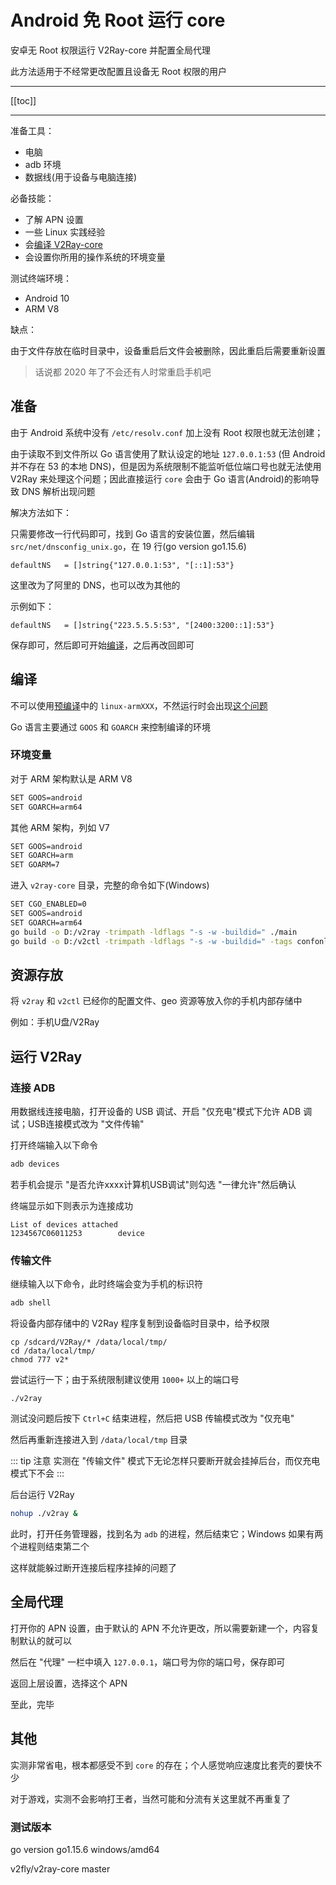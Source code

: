 # Android 免 Root 运行 core

安卓无 Root 权限运行 V2Ray-core 并配置全局代理

此方法适用于不经常更改配置且设备无 Root 权限的用户
___

[[toc]]
___

准备工具：

* 电脑
* adb 环境
* 数据线(用于设备与电脑连接)

必备技能：

* 了解 APN 设置
* 一些 Linux 实践经验
* 会[编译 V2Ray-core](https://www.v2fly.org/developer/intro/compile.html#%E5%A4%9A%E7%A7%8D%E6%9E%84%E5%BB%BA%E6%96%B9%E5%BC%8F)
* 会设置你所用的操作系统的环境变量

测试终端环境：

* Android 10
* ARM V8

缺点：

由于文件存放在临时目录中，设备重启后文件会被删除，因此重启后需要重新设置

> 话说都 2020 年了不会还有人时常重启手机吧

## 准备

由于 Android 系统中没有 `/etc/resolv.conf` 加上没有 Root 权限也就无法创建；

由于读取不到文件所以 Go 语言使用了默认设定的地址 `127.0.0.1:53` (但 Android 并不存在 53 的本地 DNS)，但是因为系统限制不能监听低位端口号也就无法使用
V2Ray 来处理这个问题；因此直接运行 `core` 会由于 Go 语言(Android)的影响导致 DNS 解析出现问题

解决方法如下：

只需要修改一行代码即可，找到 Go 语言的安装位置，然后编辑 `src/net/dnsconfig_unix.go`，在 19 行(go version go1.15.6)

```vim
defaultNS   = []string{"127.0.0.1:53", "[::1]:53"}
```

这里改为了阿里的 DNS，也可以改为其他的

示例如下：

```vim
defaultNS   = []string{"223.5.5.5:53", "[2400:3200::1]:53"}
```

保存即可，然后即可开始[编译](#编译)，之后再改回即可

## 编译

不可以使用[预编译](https://github.com/v2fly/v2ray-core/releases)中的 `linux-armXXX`，不然运行时会出现[这个问题](https://github.com/v2ray/discussion/issues/555)

Go 语言主要通过 `GOOS` 和 `GOARCH` 来控制编译的环境

### 环境变量

对于 ARM 架构默认是 ARM V8

```bash
SET GOOS=android
SET GOARCH=arm64
```

其他 ARM 架构，列如 V7

```bash
SET GOOS=android
SET GOARCH=arm
SET GOARM=7
```

进入 `v2ray-core` 目录，完整的命令如下(Windows)

```bash
SET CGO_ENABLED=0
SET GOOS=android
SET GOARCH=arm64
go build -o D:/v2ray -trimpath -ldflags "-s -w -buildid=" ./main
go build -o D:/v2ctl -trimpath -ldflags "-s -w -buildid=" -tags confonly ./infra/control/main
```

## 资源存放

将 `v2ray` 和 `v2ctl` 已经你的配置文件、geo 资源等放入你的手机内部存储中

例如：手机U盘/V2Ray

## 运行 V2Ray

### 连接 ADB

用数据线连接电脑，打开设备的 USB 调试、开启 "仅充电"模式下允许 ADB 调试；USB连接模式改为 "文件传输"

打开终端输入以下命令

```bash
adb devices
```

若手机会提示 "是否允许xxxx计算机USB调试"则勾选 "一律允许"然后确认

终端显示如下则表示为连接成功

```
List of devices attached
1234567C06011253        device
```

### 传输文件

继续输入以下命令，此时终端会变为手机的标识符

```bash
adb shell
```

将设备内部存储中的 V2Ray 程序复制到设备临时目录中，给予权限

```
cp /sdcard/V2Ray/* /data/local/tmp/
cd /data/local/tmp/
chmod 777 v2*
```

尝试运行一下；由于系统限制建议使用 `1000+` 以上的端口号

```
./v2ray
```

测试没问题后按下 `Ctrl+C` 结束进程，然后把 USB 传输模式改为 "仅充电"

然后再重新连接进入到 `/data/local/tmp` 目录

::: tip 注意
实测在 "传输文件" 模式下无论怎样只要断开就会挂掉后台，而仅充电模式下不会
:::

后台运行 V2Ray

```bash
nohup ./v2ray &
```

此时，打开任务管理器，找到名为 `adb` 的进程，然后结束它；Windows 如果有两个进程则结束第二个

这样就能躲过断开连接后程序挂掉的问题了

## 全局代理

打开你的 APN 设置，由于默认的 APN 不允许更改，所以需要新建一个，内容复制默认的就可以

然后在 "代理" 一栏中填入 `127.0.0.1`，端口号为你的端口号，保存即可

返回上层设置，选择这个 APN

至此，完毕

## 其他

实测非常省电，根本都感受不到 `core` 的存在；个人感觉响应速度比套壳的要快不少

对于游戏，实测不会影响打王者，当然可能和分流有关这里就不再重复了

### 测试版本

go version go1.15.6 windows/amd64

v2fly/v2ray-core master